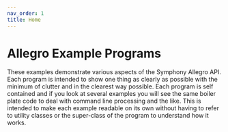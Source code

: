 ```yaml
---
nav_order: 1
title: Home
---
```

# Allegro Example Programs
These examples demonstrate various aspects of the Symphony Allegro API. Each program is intended to show one
thing as clearly as possible with the minimum of clutter and in the clearest way possible. Each program 
is self contained and if you look at several examples you will see the same boiler plate code to deal with
command line processing and the like. This is intended to make each example readable on its own without
having to refer to utility classes or the super-class of the program to understand how it works.

